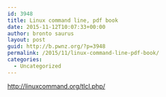 ```yaml
---
id: 3948
title: Linux command line, pdf book
date: 2015-11-12T10:07:33+00:00
author: bronto saurus
layout: post
guid: http://b.pwnz.org/?p=3948
permalink: /2015/11/linux-command-line-pdf-book/
categories:
  - Uncategorized
---
```

<http://linuxcommand.org/tlcl.php/>